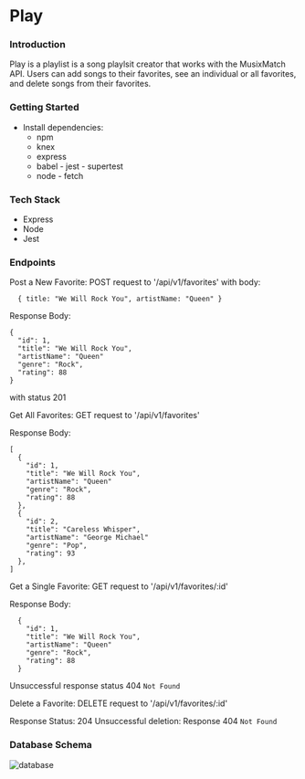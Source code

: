 # Play

### Introduction
  Play is a playlist is a song playlsit creator that works with the MusixMatch API. 
  Users can add songs to their favorites, see an individual or all favorites, and 
  delete songs from their favorites.
  
### Getting Started
  * Install dependencies: 
    - npm
    - knex
    - express
    - babel - jest - supertest
    - node - fetch

### Tech Stack
  * Express
  * Node
  * Jest
  
### Endpoints

Post a New Favorite: 
POST request to '/api/v1/favorites'
with body: 
``` 
  { title: "We Will Rock You", artistName: "Queen" }
```

Response Body: 
```
{
  "id": 1,
  "title": "We Will Rock You",
  "artistName": "Queen"
  "genre": "Rock",
  "rating": 88
}
```
with status 201



Get All Favorites:
GET request to '/api/v1/favorites'

Response Body:
```
[
  {
    "id": 1,
    "title": "We Will Rock You",
    "artistName": "Queen"
    "genre": "Rock",
    "rating": 88
  },
  {
    "id": 2,
    "title": "Careless Whisper",
    "artistName": "George Michael"
    "genre": "Pop",
    "rating": 93
  },
]
```


Get a Single Favorite:
GET request to '/api/v1/favorites/:id'

Response Body: 
```
  {
    "id": 1,
    "title": "We Will Rock You",
    "artistName": "Queen"
    "genre": "Rock",
    "rating": 88
  }
```
Unsuccessful response status 404 `Not Found`


Delete a Favorite: 
DELETE request to '/api/v1/favorites/:id'

Response Status: 204
Unsuccessful deletion: Response 404 `Not Found`


### Database Schema

![database](https://i.imgur.com/Mtat975.png)

